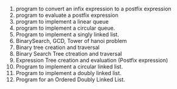 1. program to convert an infix expression to a postfix expression
2. program to evaluate a postfix expression
3. program to implement a linear queue
4. program to implement a circular queue.
5. Program to implement a singly linked list.
6. BinarySearch, GCD, Tower of hanoi problem
7. Binary tree creation and traversal
8. Binary Search Tree ctreation and traversal
9. Expression Tree creation and evaluation (Postfix expression)
10. Program to implement a circular linked list.
11. Program to implement a doubly linked list.
12. Program for an Ordered Doubly Linked List.
